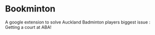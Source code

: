 # Bookminton
A google extension to solve Auckland Badminton players biggest issue : Getting a court at ABA!
